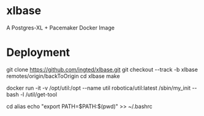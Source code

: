 # xlbase
  A Postgres-XL + Pacemaker Docker Image

# Deployment
  git clone https://github.com/ingted/xlbase.git
  git checkout --track -b xlbase remotes/origin/backToOrigin
  cd xlbase
  make

  docker run -it -v /opt/util:/opt --name util robotica/util:latest /sbin/my_init -- bash -l /util/get-tool

  cd alias
  echo "export PATH=\$PATH:$(pwd)" >> ~/.bashrc
